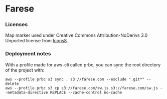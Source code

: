 # Farese

### Licenses

Map marker used under Creative Commons Attribution-NoDerivs 3.0 Unported license from [Icons8](https://icons8.com).

### Deployment notes

With a profile made for aws-cli called prbc, you can sync the root directory of the project with:

```
aws --profile prbc s3 sync . s3://farese.com --exclude ".git*" --delete
aws --profile prbc s3 cp s3://farese.com/sw.js s3://farese.com/sw.js --metadata-directive REPLACE --cache-control no-cache
```
